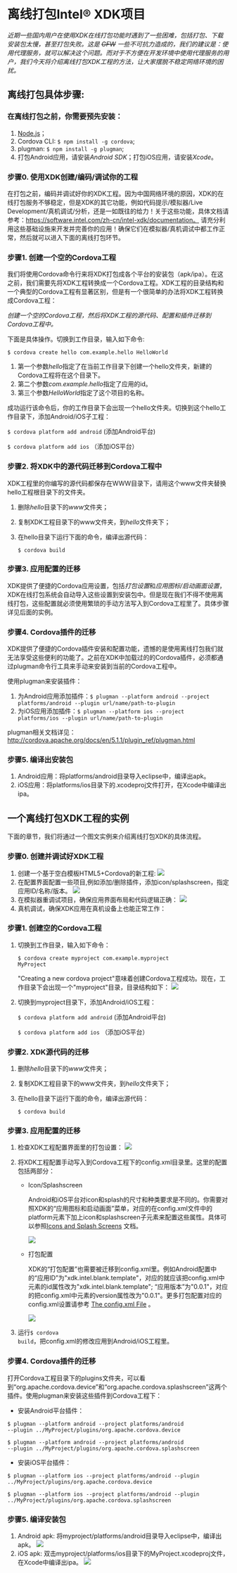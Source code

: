 # 离线打包Intel® XDK项目

*近期一些国内用户在使用XDK在线打包功能时遇到了一些困难，包括打包、下载安装包太慢，甚至打包失败。这是 <del>GFW</del> 一些不可抗力造成的，我们的建议是：使用代理服务，就可以解决这个问题。而对于不方便在开发环境中使用代理服务的用户，我们今天将介绍离线打包XDK工程的方法，让大家摆脱不稳定网络环境的困扰。*


## 离线打包具体步骤:

### 在离线打包之前，你需要预先安装：
1. [Node.js](https://nodejs.org/en/)；
2. Cordova CLI: <code>$ npm install -g cordova</code>;
3. plugman: <code>$ npm install -g plugman</code>;
4. 打包Android应用，请安装*Android SDK*；打包iOS应用，请安装*Xcode*。

### 步骤0. 使用XDK创建/编码/调试你的工程
在打包之前，编码并调试好你的XDK工程。因为中国网络环境的原因，XDK的在线打包服务不够稳定，但是XDK的其它功能，例如代码提示/模拟器/Live Development/真机调试/分析，还是一如既往的给力！关于这些功能，具体文档请参考：https://software.intel.com/zh-cn/intel-xdk/documentation。 请充分利用这些基础设施来开发并完善你的应用！确保它们在模拟器/真机调试中都工作正常，然后就可以进入下面的离线打包环节。

### 步骤1. 创建一个空的Cordova工程
我们将使用Cordova命令行来将XDK打包成各个平台的安装包（apk/ipa）。在这之前，我们需要先将XDK工程转换成一个Cordova工程。XDK工程的目录结构和一个典型的Cordova工程有显著区别，但是有一个很简单的办法将XDK工程转换成Cordova工程：

*创建一个空的Cordova工程，然后将XDK工程的源代码、配置和插件迁移到Cordova工程中。*

下面是具体操作。切换到工作目录，输入如下命令: 

<code>$ cordova create hello com.example.hello HelloWorld</code>

1. 第一个参数*hello*指定了在当前工作目录下创建一个hello文件夹，新建的Cordova工程将在这个目录下。
2. 第二个参数*com.example.hello*指定了应用的id。
3. 第三个参数*HelloWorld*指定了这个项目的名称。

成功运行该命令后，你的工作目录下会出现一个hello文件夹。切换到这个hello工作目录下，添加Android/iOS子工程：

<code>$ cordova platform add android</code> (添加Android平台)

<code>$ cordova platform add ios</code> （添加iOS平台）


### 步骤2. 将XDK中的源代码迁移到Cordova工程中
XDK工程里的你编写的源代码都保存在WWW目录下，请用这个www文件夹替换hello工程根目录下的文件夹。

1. 删除*hello*目录下的*www*文件夹；
2. 复制XDK工程目录下的www文件夹，到*hello*文件夹下；
3. 在hello目录下运行下面的命令，编译出源代码：

   <code>$ cordova build</code>

   
### 步骤3. 应用配置的迁移
XDK提供了便捷的Cordova应用设置，包括*打包设置*和*应用图标/启动画面设置*，XDK在线打包系统会自动导入这些设置到安装包中。但是现在我们不得不使用离线打包，这些配置就必须使用繁琐的手动方法写入到Cordova工程里了。具体步骤详见后面的实例。
   
### 步骤4. Cordova插件的迁移
XDK提供了便捷的Cordova插件安装和配置功能，遗憾的是使用离线打包我们就无法享受这些便利的功能了。之前在XDK中加载过的的Cordova插件，必须都通过plugman命令行工具来手动来安装到当前的Cordova工程中。

使用plugman来安装插件：

1. 为Android应用添加插件：<code>$ plugman --platform android --project platforms/android --plugin url/name/path-to-plugin</code>
2. 为iOS应用添加插件：<code>$ plugman --platform ios --project platforms/ios --plugin url/name/path-to-plugin</code>

plugman相关文档详见：http://cordova.apache.org/docs/en/5.1.1/plugin_ref/plugman.html

### 步骤5. 编译出安装包
1. Android应用：将platforms/android目录导入eclipse中，编译出apk。
2. iOS应用：将platforms/ios目录下的.xcodeproj文件打开，在Xcode中编译出ipa。


## 一个离线打包XDK工程的实例
下面的章节，我们将通过一个图文实例来介绍离线打包XDK的具体流程。

### 步骤0. 创建并调试好XDK工程
1. 创建一个基于空白模板HTML5+Cordova的新工程:
   ![](blank-template.png)
2. 在配置界面配置一些项目,例如添加/删除插件，添加icon/splashscreen，指定应用ID/名称/版本。
   ![](config.png)
3. 在模拟器重调试项目，确保应用界面布局和代码逻辑正确：
   ![](emulate.png)
4. 真机调试，确保XDK应用在真机设备上也能正常工作：

### 步骤1. 创建空的Cordova工程
1. 切换到工作目录，输入如下命令：

	<code>$ cordova create myproject com.example.myproject MyProject</code>

	"Creating a new cordova project"意味着创建Cordova工程成功。现在，工作目录下会出现一个"myproject"目录，目录结构如下：
    ![](project-structure.png)

2. 切换到myproject目录下，添加Android/iOS工程：

	<code>$ cordova platform add android</code> (添加Android平台)

	<code>$ cordova platform add ios</code> （添加iOS平台）


### 步骤2. XDK源代码的迁移
1. 删除*hello*目录下的*www*文件夹；
2. 复制XDK工程目录下的www文件夹，到*hello*文件夹下；
3. 在hello目录下运行下面的命令，编译出源代码：

   <code>$ cordova build</code>

### 步骤3. 应用配置的迁移
1. 检查XDK工程配置界面里的打包设置：
   ![](config.png)
2. 将XDK工程配置手动写入到Cordova工程下的config.xml目录里。这里的配置包括两部分：

   * Icon/Splashscreen
   
   	  Android和iOS平台对icon和splash的尺寸和种类要求是不同的。你需要对照XDK的“应用图标和启动画面”菜单，对应的在config.xml文件中的platform元素下加上icon和splashscreen子元素来配置这些属性。具体可以参照[Icons and Splash Screens](http://cordova.apache.org/docs/en/5.4.0/config_ref/images.html) 文档。
   	  
   	  ![](icon-splash.png)
   	  
   * 打包配置
   
      XDK的“打包配置”也需要被迁移到config.xml里。例如Android配置中的“应用ID”为"xdk.intel.blank.template"，对应的就应该把config.xml中<widget>元素的id属性改为"xdk.intel.blank.template"; “应用版本”为"0.0.1"，对应的把config.xml中<widget>元素的version属性改为"0.0.1"。更多打包配置对应的config.xml设置请参考 [The config.xml File](http://cordova.apache.org/docs/en/5.4.0/config_ref/index.html) 。
      
	  ![](id-version.png)
	
3. 运行<code>$ cordova build</code>，把config.xml的修改应用到Android/iOS工程里。

### 步骤4. Cordova插件的迁移
打开Cordova工程目录下的plugins文件夹，可以看到“org.apache.cordova.device”和“org.apache.cordova.splashscreen”这两个插件。使用plugman来安装这些插件到Cordova工程下：

* 安装Android平台插件：

<code>$ plugman --platform android --project platforms/android --plugin ../MyProject/plugins/org.apache.cordova.device</code>

<code>$ plugman --platform android --project platforms/android --plugin  ../MyProject/plugins/org.apache.cordova.splashscreen</code>

* 安装iOS平台插件：

<code>$ plugman --platform ios --project platforms/android --plugin ../MyProject/plugins/org.apache.cordova.device</code>

<code>$ plugman --platform ios --project platforms/android --plugin ../MyProject/plugins/org.apache.cordova.splashscreen</code>

### 步骤5. 编译安装包
1. Android apk: 将myproject/platforms/android目录导入eclipse中，编译出apk。
   ![](eclipse.png)
2. iOS apk: 双击myproject/platforms/ios目录下的MyProject.xcodeproj文件，在Xcode中编译出ipa。
   ![](xcodeproj.png)